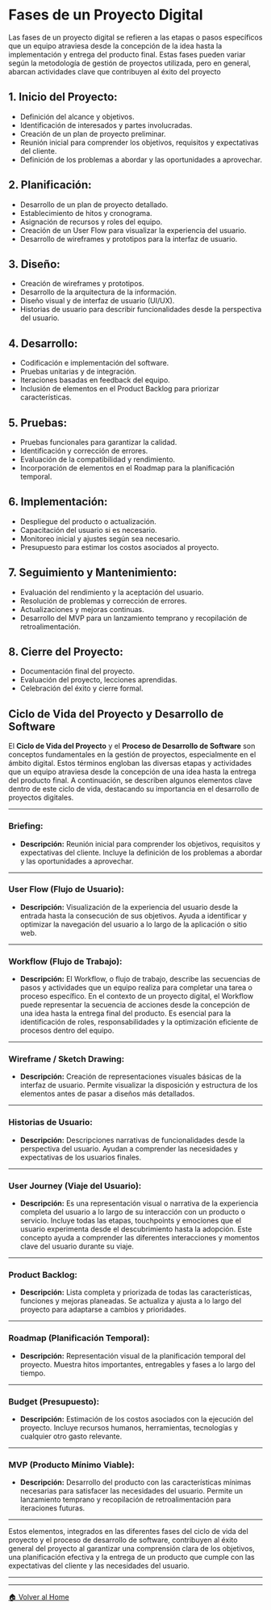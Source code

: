 # Fases de un Proyecto Digital

Las fases de un proyecto digital se refieren a las etapas o pasos específicos que un equipo atraviesa desde la concepción de la idea hasta la implementación y entrega del producto final. Estas fases pueden variar según la metodología de gestión de proyectos utilizada, pero en general, abarcan actividades clave que contribuyen al éxito del proyecto

## 1. **Inicio del Proyecto:**
   - Definición del alcance y objetivos.
   - Identificación de interesados y partes involucradas.
   - Creación de un plan de proyecto preliminar.
   - Reunión inicial para comprender los objetivos, requisitos y expectativas del cliente.
   - Definición de los problemas a abordar y las oportunidades a aprovechar.

## 2. **Planificación:**
   - Desarrollo de un plan de proyecto detallado.
   - Establecimiento de hitos y cronograma.
   - Asignación de recursos y roles del equipo.
   - Creación de un User Flow para visualizar la experiencia del usuario.
   - Desarrollo de wireframes y prototipos para la interfaz de usuario.

## 3. **Diseño:**
   - Creación de wireframes y prototipos.
   - Desarrollo de la arquitectura de la información.
   - Diseño visual y de interfaz de usuario (UI/UX).
   - Historias de usuario para describir funcionalidades desde la perspectiva del usuario.

## 4. **Desarrollo:**
   - Codificación e implementación del software.
   - Pruebas unitarias y de integración.
   - Iteraciones basadas en feedback del equipo.
   - Inclusión de elementos en el Product Backlog para priorizar características.

## 5. **Pruebas:**
   - Pruebas funcionales para garantizar la calidad.
   - Identificación y corrección de errores.
   - Evaluación de la compatibilidad y rendimiento.
   - Incorporación de elementos en el Roadmap para la planificación temporal.

## 6. **Implementación:**
   - Despliegue del producto o actualización.
   - Capacitación del usuario si es necesario.
   - Monitoreo inicial y ajustes según sea necesario.
   - Presupuesto para estimar los costos asociados al proyecto.

## 7. **Seguimiento y Mantenimiento:**
   - Evaluación del rendimiento y la aceptación del usuario.
   - Resolución de problemas y corrección de errores.
   - Actualizaciones y mejoras continuas.
   - Desarrollo del MVP para un lanzamiento temprano y recopilación de retroalimentación.

## 8. **Cierre del Proyecto:**
   - Documentación final del proyecto.
   - Evaluación del proyecto, lecciones aprendidas.
   - Celebración del éxito y cierre formal.



## Ciclo de Vida del Proyecto y Desarrollo de Software

El **Ciclo de Vida del Proyecto** y el **Proceso de Desarrollo de Software** son conceptos fundamentales en la gestión de proyectos, especialmente en el ámbito digital. Estos términos engloban las diversas etapas y actividades que un equipo atraviesa desde la concepción de una idea hasta la entrega del producto final. A continuación, se describen algunos elementos clave dentro de este ciclo de vida, destacando su importancia en el desarrollo de proyectos digitales.

---

### **Briefing:**
- **Descripción:** Reunión inicial para comprender los objetivos, requisitos y expectativas del cliente. Incluye la definición de los problemas a abordar y las oportunidades a aprovechar.
  
---

### **User Flow (Flujo de Usuario):**
- **Descripción:** Visualización de la experiencia del usuario desde la entrada hasta la consecución de sus objetivos. Ayuda a identificar y optimizar la navegación del usuario a lo largo de la aplicación o sitio web.

---

### **Workflow (Flujo de Trabajo):**
- **Descripción:** El Workflow, o flujo de trabajo, describe las secuencias de pasos y actividades que un equipo realiza para completar una tarea o proceso específico. En el contexto de un proyecto digital, el Workflow puede representar la secuencia de acciones desde la concepción de una idea hasta la entrega final del producto. Es esencial para la identificación de roles, responsabilidades y la optimización eficiente de procesos dentro del equipo.

---

### **Wireframe / Sketch Drawing:**
- **Descripción:** Creación de representaciones visuales básicas de la interfaz de usuario. Permite visualizar la disposición y estructura de los elementos antes de pasar a diseños más detallados.

---

### **Historias de Usuario:**
- **Descripción:** Descripciones narrativas de funcionalidades desde la perspectiva del usuario. Ayudan a comprender las necesidades y expectativas de los usuarios finales.

---

### **User Journey (Viaje del Usuario):**
- **Descripción:** Es una representación visual o narrativa de la experiencia completa del usuario a lo largo de su interacción con un producto o servicio. Incluye todas las etapas, touchpoints y emociones que el usuario experimenta desde el descubrimiento hasta la adopción. Este concepto ayuda a comprender las diferentes interacciones y momentos clave del usuario durante su viaje.

---

### **Product Backlog:**
- **Descripción:** Lista completa y priorizada de todas las características, funciones y mejoras planeadas. Se actualiza y ajusta a lo largo del proyecto para adaptarse a cambios y prioridades.

---

### **Roadmap (Planificación Temporal):**
- **Descripción:** Representación visual de la planificación temporal del proyecto. Muestra hitos importantes, entregables y fases a lo largo del tiempo.

---

### **Budget (Presupuesto):**
- **Descripción:** Estimación de los costos asociados con la ejecución del proyecto. Incluye recursos humanos, herramientas, tecnologías y cualquier otro gasto relevante.

---

### **MVP (Producto Mínimo Viable):**
- **Descripción:** Desarrollo del producto con las características mínimas necesarias para satisfacer las necesidades del usuario. Permite un lanzamiento temprano y recopilación de retroalimentación para iteraciones futuras.

---

Estos elementos, integrados en las diferentes fases del ciclo de vida del proyecto y el proceso de desarrollo de software, contribuyen al éxito general del proyecto al garantizar una comprensión clara de los objetivos, una planificación efectiva y la entrega de un producto que cumple con las expectativas del cliente y las necesidades del usuario.


---
---

[🏠 Volver al Home](../README.md)